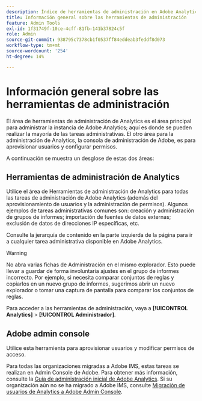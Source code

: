 ```yaml
---
description: Índice de herramientas de administración en Adobe Analytics.
title: Información general sobre las herramientas de administración
feature: Admin Tools
exl-id: 1f31749f-10ce-4cff-81fb-141b37824c5f
role: Admin
source-git-commit: 938795c7378cb1f0537ff84eddeab3feddf8d073
workflow-type: tm+mt
source-wordcount: '254'
ht-degree: 14%

---
```


# Información general sobre las herramientas de administración

El área de herramientas de administración de Analytics es el área principal para administrar la instancia de Adobe Analytics; aquí es donde se pueden realizar la mayoría de las tareas administrativas. El otro área para la administración de Analytics, la consola de administración de Adobe, es para aprovisionar usuarios y configurar permisos.

A continuación se muestra un desglose de estas dos áreas:

## Herramientas de administración de Analytics

Utilice el área de Herramientas de administración de Analytics para todas las tareas de administración de Adobe Analytics (además del aprovisionamiento de usuarios y la administración de permisos). Algunos ejemplos de tareas administrativas comunes son: creación y administración de grupos de informes; importación de fuentes de datos externas; exclusión de datos de direcciones IP específicas, etc.

Consulte la jerarquía de contenido en la parte izquierda de la página para ir a cualquier tarea administrativa disponible en Adobe Analytics.

>[!WARNING]
>
>No abra varias fichas de Administración en el mismo explorador. Esto puede llevar a guardar de forma involuntaria ajustes en el grupo de informes incorrecto. Por ejemplo, si necesita comparar conjuntos de reglas y copiarlos en un nuevo grupo de informes, sugerimos abrir un nuevo explorador o tomar una captura de pantalla para comparar los conjuntos de reglas.

Para acceder a las herramientas de administración, vaya a **[!UICONTROL Analytics]** > **[!UICONTROL Administrador]**.

## Adobe admin console

Utilice esta herramienta para aprovisionar usuarios y modificar permisos de acceso.

Para todas las organizaciones migradas a Adobe IMS, estas tareas se realizan en Admin Console de Adobe. Para obtener más información, consulte la [Guía de administración inicial de Adobe Analytics](/help/admin/admin-console/first-admin-guide.md). Si su organización aún no se ha migrado a Adobe IMS, consulte [Migración de usuarios de Analytics a Adobe Admin Console](/help/admin/admin/user-management2/user-migration/c-migration-tool.md).




